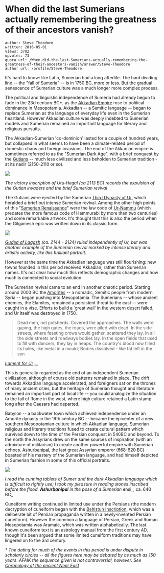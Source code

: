 # When did the last Sumerians actually remembering the greatness of their ancestors vanish?

	author: Steve Theodore
	written: 2016-05-01
	views: 3782
	upvotes: 73
	quora url: /When-did-the-last-Sumerians-actually-remembering-the-greatness-of-their-ancestors-vanish/answer/Steve-Theodore
	author url: /profile/Steve-Theodore


It's hard to know: like Latin, Sumerian had a long afterlife. The hard dividing line -- the "fall of Sumeria" -- is in 1750 BC, more or less. But the gradual senescence of Sumerian culture was a much longer more complex process.

The political and linguistic independence of Sumeria had already begun to fade in the 23d century BC*, as the [Akkadian Empire](https://en.wikipedia.org/wiki/Akkadian_Empire) rose to political dominance in Mesopotamia. Akkadian -- a Semitic language -- began to replace Sumerian as the language of everyday life even in the Sumerian heartland. However Akkadian culture was deeply indebted to Sumerian models and Sumerian remained an important language for literary and religious pursuits. 

The Akkadian-Sumerian 'co-dominion' lasted for a couple of hundred years, but collapsed in what seems to have been a climate-related period of domestic chaos and foreign invasions. The end of the Akkadian empire is sometimes referred to as the "Sumerian Dark Age", with a brief conquest by the [Gutians](https://en.wikipedia.org/wiki/Gutian_dynasty_of_Sumer) -- much less civilized and less beholden to Sumerian tradition - at its nadir (2150-2110 or so).

![](https://qph.fs.quoracdn.net/main-qimg-c4624659b3f7d9fbc84887e67e026efe-c)

_The victory inscription of Utu-Hegal (ca 2113 BC) records the expulsion of the Gutian invaders and the brief Sumerian revival_  

The Gutians were ejected by the Sumerian [Third Dynasty of Ur](http://i-cias.com/e.o/ur.3rd_dynasty.htm), which heralded a brief but intense Sumerian revival. Among the other high points of this "[Sumerian Renaissance](http://thelastdiadoch.tumblr.com/post/142243360115/the-akkadians-and-the-sumerian-renaissance-bronze)" were the law code of [Ur-Nammu](https://en.wikipedia.org/wiki/Code_of_Ur-Nammu) (which predates the more famous code of Hammurabi by more than two centuries) and some remarkable artwork. It's thought that this is also the period when the Gilgamesh epic was written down in its classic form.

![](https://qph.fs.quoracdn.net/main-qimg-5bc6677e75a93e1da84dd2e5c9c7118d-c)

_[Gudea of Lagash](https://en.wikipedia.org/wiki/Gudea)_ _(ca. 2144 - 2124) ruled independently of Ur, but was another example of the Sumerian revival marked by intense literary and artistic activity, like this brilliant portrait._ 

However at the same time the Akkadian language was still flourishing: new towns founded in this period received Akkadian, rather than Sumerian names. It's not clear how much this reflects demographic changes and how much is connected to social evolution. 

The Sumerian revival came to an end in another chaotic period. Starting around 2000 BC the [Amorites](http://www.ancient.eu/amorite/) -- a nomadic, Semitic people from modern Syria -- began pushing into Mesopotamia. The Sumerians -- whose ancient enemies, the Elamites, remained a persistent threat to the east -- were caught in a vise. Efforts to build a 'great wall' in the western desert failed, and Ur itself was destroyed in 1750. 

> Dead men, not potsherds. Covered the approaches. The walls were gaping, the high gates, the roads, were piled with dead. In the side streets, where feasting crows would gather, scattered they lay. In all the side streets and roadways bodies lay. In the open fields that used to fill with dancers, they lay in heaps. The country's blood now filled its holes, like metal in a mould; Bodies dissolved - like fat left in the sun.

_[Lament for Ur](https://en.wikipedia.org/wiki/Lament_for_Ur)_ __ 

This is generally regarded as the end of an independent Sumerian civilization, although of course old patterns remained in place. The drift towards Akkadian language accelerated, and foreigners sat on the thrones of many ancient cities, but the heritage of Sumerian thought and literature remained an important part of local life -- you could analogize the situation to the fall of Rome in the west, where high culture retained a Latin stamp long after the Caesars had departed.

Babylon -- a backwater town which achieved independence under an Amorite dynasty in the 19th century BC -- became the epicenter of a new southern Mesopotamian culture in which Akkadian language, Sumerian religious and literary traditions fused to create cultural pattern which survived down to the time of the Persian conquest in 540BC and beyond. To the north the Assyrians drew on the same sources of inspiration (with an admixture of militarism) to create another powerful empire with Sumerian echoes. [Ashurbanipal,](https://en.wikipedia.org/wiki/Ashurbanipal) the last great Assyrian emperor (668-620 BC) boasted of his mastery of the Sumerian language, and had himself depicted in Sumerian fashion in some of this official portraits. 

![](https://qph.fs.quoracdn.net/main-qimg-9d52bff4db5997faf09ce63afbe05e4e-c)

_I read the cunning tablets of Sumer and the dark Akkadian language which is difficult to rightly use; I took my pleasure in reading stones inscribed before the flood._ ___Ashurbanipal___ _in the pose of a Sumerian_ ensi_, ca. 640 BC_ 

Cuneiform writing continued in limited use under the Persians (the modern decryption of cuneiform began with the [Behistun Inscription,](https://en.wikipedia.org/wiki/Behistun_Inscription) which was a deliberate bit of Persian propaganda written in a newly-invented Persian cuneiform). However the common a language of Persian, Greek and Roman Mesopotamia was Aramaic, which was written alphabetically. The last known cuneiform text is an astrology manual from the first century AD, though it's been argued that some limited cuneiform traditions may have lingered on to the 3rd century. 


_* The dating for much of the events in this period is under dispute in scholarly circles -- all the figures here may be debated by as much as 150 years. AFAIK the sequence given is not controversial, however. See_ _[Chronology of the ancient Near East](https://en.wikipedia.org/wiki/Chronology_of_the_ancient_Near_East)_ 

